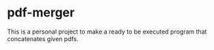 # pdf-merger
This is a personal project to make a ready to be executed program that concatenates given pdfs.
